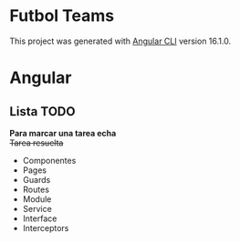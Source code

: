 # Futbol Teams

This project was generated with [Angular CLI](https://github.com/angular/angular-cli) version 16.1.0.

# Angular 

## Lista TODO

**Para marcar una tarea echa**  
<s>Tarea resuelta</s>

* Componentes
* Pages
* Guards
* Routes
* Module
* Service
* Interface
* Interceptors